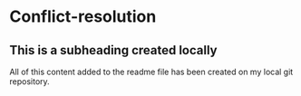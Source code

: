 # Conflict-resolution

## This is a subheading created locally

All of this content added to the readme file has been created on my local git repository.